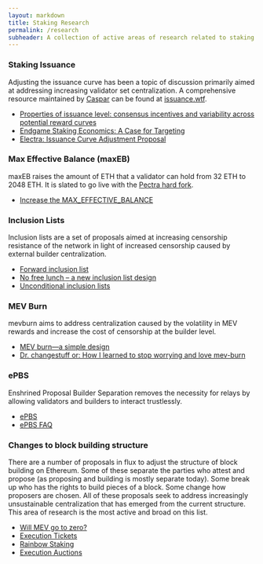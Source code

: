 ```yaml
---
layout: markdown
title: Staking Research
permalink: /research
subheader: A collection of active areas of research related to staking
---
```




### Staking Issuance
Adjusting the issuance curve has been a topic of discussion primarily aimed at addressing increasing validator set centralization. A comprehensive resource maintained by [Caspar](https://hackmd.io/@ttsao/epbs-faq0) can be found at [issuance.wtf](https://issuance.wtf/).
- [Properties of issuance level: consensus incentives and variability across potential reward curves
](https://ethresear.ch/t/properties-of-issuance-level-consensus-incentives-and-variability-across-potential-reward-curves/18448#h-55-potential-candidate-for-a-new-reward-curve-23)
- [Endgame Staking Economics: A Case for Targeting](https://ethresear.ch/t/endgame-staking-economics-a-case-for-targeting/18751)
- [Electra: Issuance Curve Adjustment Proposal](https://ethereum-magicians.org/t/electra-issuance-curve-adjustment-proposal/18825)

### Max Effective Balance (maxEB)
maxEB raises the amount of ETH that a validator can hold from 32 ETH to 2048 ETH. It is slated to go live with the [Pectra hard fork](https://eips.ethereum.org/EIPS/eip-7600).
- [Increase the MAX_EFFECTIVE_BALANCE](https://gist.github.com/michaelneuder/cafabcfcfcccc45e44ab9d6b1c7b4e1d)

### Inclusion Lists
Inclusion lists are a set of proposals aimed at increasing censorship resistance of the network in light of increased censorship caused by external builder centralization.
- [Forward inclusion list](https://notes.ethereum.org/@fradamt/forward-inclusion-lists)
- [No free lunch – a new inclusion list design](https://ethresear.ch/t/no-free-lunch-a-new-inclusion-list-design/16389)
- [Unconditional inclusion lists](https://ethresear.ch/t/unconditional-inclusion-lists/18500)

### MEV Burn
mevburn aims to address centralization caused by the volatility in MEV rewards and increase the cost of censorship at the builder level.
- [MEV burn—a simple design](https://ethresear.ch/t/mev-burn-a-simple-design/15590)
- [Dr. changestuff or: How I learned to stop worrying and love mev-burn](https://ethresear.ch/t/dr-changestuff-or-how-i-learned-to-stop-worrying-and-love-mev-burn/17384)

### ePBS
Enshrined Proposal Builder Separation removes the necessity for relays by allowing validators and builders to interact trustlessly.
- [ePBS](https://github.com/ethereum/consensus-specs/pull/3828)
- [ePBS FAQ](https://hackmd.io/@ttsao/epbs-faq0)

### Changes to block building structure
There are a number of proposals in flux to adjust the structure of block building on Ethereum. Some of these separate the parties who attest and propose (as proposing and building is mostly separate today). Some break up who has the rights to build pieces of a block. Some change how proposers are chosen. All of these proposals seek to address increasingly unsustainable centralization that has emerged from the current structure. This area of research is the most active and broad on this list.
- [Will MEV go to zero?](https://www.youtube.com/watch?v=IrJz4GZW-VM)
- [Execution Tickets](https://ethresear.ch/t/execution-tickets/17944)
- [Rainbow Staking](https://ethresear.ch/t/unbundling-staking-towards-rainbow-staking/18683/1)
- [Execution Auctions](https://mirror.xyz/barnabe.eth/QJ6W0mmyOwjec-2zuH6lZb0iEI2aYFB9gE-LHWIMzjQ)
